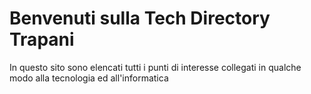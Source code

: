 # Benvenuti sulla Tech Directory Trapani

In questo sito sono elencati tutti i punti di interesse collegati in qualche modo alla tecnologia ed all'informatica
